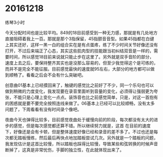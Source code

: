 # 20161218

练琴3小时

今天分配时间也是比较平均。849的18目前感受到一种无力感，那就是有几处地方直接阻碍着我上一百。那就是那个3指保留，45指颤音音型。如果45指都在白键上其实还好，这样一黑一白的组合实在是有点蛋疼，练了不少时间关节好像还没有打开，不过后来端正了心态，其实这些肌肉型的技能跟当初纠结双音是一样的，需要时间，所以感觉18目前来说就只能止步在这里了。另外就是双手音阶的部分，速度上去之后，要保持整齐其实也是没那么容易的，但至少我觉得这个是可练的，而并不是完全不能征服。目前感觉最快的速度就95左右，大部分的地方都可以做到顺畅了。看看之后会不会有什么突破吧。

创意曲01基本上已经摸回来了，触键的感觉比之前好了不少，同一个乐句也可以做到稍微的力度变化，我发现要在录音里面听到音量的变化，必须得让强弱更为夸张，不能只是心理上变化一点点。装饰音也比之前感觉简单，只是，对这一首抱有的困惑就是要不要完全按照连线来做了。06基本上已经可以比较顺畅，没有太多问题了，下周看看有没有时间录个像吧。

夜曲今天也弹得比较多，目前感觉夜曲处于缓慢向前的阶段，每次都没有太大的进步的感觉，但是每次感觉都还算不错。所以继续努力就是，这首 在目前的速度下，好像还是会有卡顿，但是整体速度好像已经和录音的差不多了。不过也还是每次都无踏板慢练，然后最后再快点地加踏板尝试几次。另外就是一个踏板的问题，我发现估计是这首比较慢，所以踏板也踩得比较慢，导致某些和弦转换的时候声音断掉了，这真是非常忧伤，手脚的独立性，在此就体现出来了。
